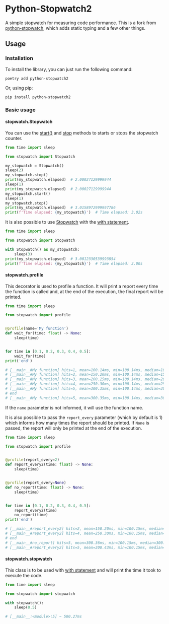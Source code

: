 # Python-Stopwatch2

A simple stopwatch for measuring code performance. This is a fork from [python-stopwatch](https://pypi.org/project/python-stopwatch/), which adds static typing and a few other things.

## Usage

### Installation

To install the library, you can just run the following command:

```shell
poetry add python-stopwatch2
```

Or, using pip:

```shell
pip install python-stopwatch2
```

### Basic usage

#### stopwatch.Stopwatch

You can use the [start()](https://github.com/devRMA/python-stopwatch2/tree/main/docs#stopwatchstart) and [stop](https://github.com/devRMA/python-stopwatch2/tree/main/docs#stopwatchstop) methods to starts or stops the stopwatch counter.

```python
from time import sleep

from stopwatch import Stopwatch

my_stopwatch = Stopwatch()
sleep(2)
my_stopwatch.stop()
print(my_stopwatch.elapsed)  # 2.00027129999944
sleep(1)
print(my_stopwatch.elapsed)  # 2.00027129999944
my_stopwatch.start()
sleep(1)
my_stopwatch.stop()
print(my_stopwatch.elapsed)  # 3.0158972999997786
print(f'Time elapsed: {my_stopwatch}')  # Time elapsed: 3.02s
```

It is also possible to use [Stopwatch](https://github.com/devRMA/python-stopwatch2/tree/main/docs#stopwatchstopwatch) with the [with statement](https://www.geeksforgeeks.org/with-statement-in-python/).

```python
from time import sleep

from stopwatch import Stopwatch

with Stopwatch() as my_stopwatch:
    sleep(3)
print(my_stopwatch.elapsed)  # 3.0012330539993854
print(f'Time elapsed: {my_stopwatch}')  # Time elapsed: 3.00s
```

#### stopwatch.profile

This decorator is used to profile a function. It will print a report every time the function is called and, at the end of the execution, the final report will be printed.

```python
from time import sleep

from stopwatch import profile


@profile(name='My function')
def wait_for(time: float) -> None:
    sleep(time)


for time in [0.1, 0.2, 0.3, 0.4, 0.5]:
    wait_for(time)
print('end')

# [__main__#My function] hits=1, mean=100.14ms, min=100.14ms, median=100.14ms, max=100.14ms, dev=0.00μs
# [__main__#My function] hits=2, mean=150.20ms, min=100.14ms, median=150.20ms, max=200.26ms, dev=50.06ms
# [__main__#My function] hits=3, mean=200.25ms, min=100.14ms, median=200.26ms, max=300.35ms, dev=81.74ms
# [__main__#My function] hits=4, mean=250.30ms, min=100.14ms, median=250.30ms, max=400.44ms, dev=111.92ms
# [__main__#My function] hits=5, mean=300.35ms, min=100.14ms, median=300.35ms, max=500.55ms, dev=141.56ms
# end
# [__main__#My function] hits=5, mean=300.35ms, min=100.14ms, median=300.35ms, max=500.55ms, dev=141.56ms
```

If the ``name`` parameter is not informed, it will use the function name.

It is also possible to pass the ``report_every`` parameter (which by default is 1) which informs how many times the report should be printed. If ``None`` is passed, the report will only be printed at the end of the execution.

```python
from time import sleep

from stopwatch import profile


@profile(report_every=2)
def report_every2(time: float) -> None:
    sleep(time)


@profile(report_every=None)
def no_report(time: float) -> None:
    sleep(time)


for time in [0.1, 0.2, 0.3, 0.4, 0.5]:
    report_every2(time)
    no_report(time)
print('end')

# [__main__#report_every2] hits=2, mean=150.20ms, min=100.15ms, median=150.20ms, max=200.25ms, dev=50.05ms
# [__main__#report_every2] hits=4, mean=250.30ms, min=100.15ms, median=250.30ms, max=400.46ms, dev=111.92ms
# end
# [__main__#no_report] hits=5, mean=300.36ms, min=100.15ms, median=300.36ms, max=500.58ms, dev=141.57ms
# [__main__#report_every2] hits=5, mean=300.43ms, min=100.15ms, median=300.36ms, max=500.94ms, dev=141.68ms
```

#### stopwatch.stopwatch

This class is to be used with [with statement](https://www.geeksforgeeks.org/with-statement-in-python/) and will print the time it took to execute the code.

```python
from time import sleep

from stopwatch import stopwatch

with stopwatch():
    sleep(0.5)

# [__main__:<module>:5] ~ 500.27ms
```
